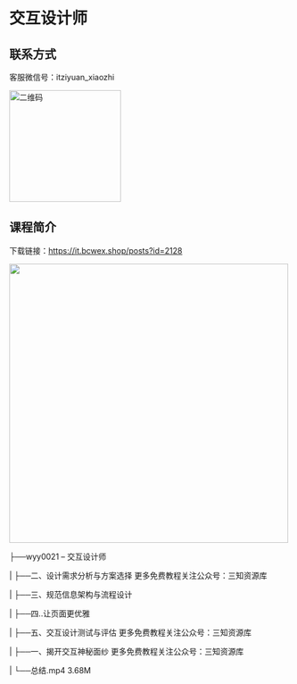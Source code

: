 # 交互设计师

## 联系方式

客服微信号：itziyuan_xiaozhi

<img src="https://ziyuanyun.oss-cn-guangzhou.aliyuncs.com/common/20240614073449/666b82192834a.jpg" width="200" height="200" alt="二维码">

## 课程简介

下载链接：https://it.bcwex.shop/posts?id=2128

<img src="https://ziyuanyun.oss-cn-guangzhou.aliyuncs.com/yun/20240515183655/6644904757952.jpg" width="500" alt="">

  ├──wyy0021 &#8211; 交互设计师

 | ├──二、设计需求分析与方案选择 更多免费教程关注公众号：三知资源库

 | ├──三、规范信息架构与流程设计

 | ├──四..让页面更优雅

 | ├──五、交互设计测试与评估 更多免费教程关注公众号：三知资源库

 | ├──一、揭开交互神秘面纱 更多免费教程关注公众号：三知资源库

 | └──总结.mp4 3.68M

  